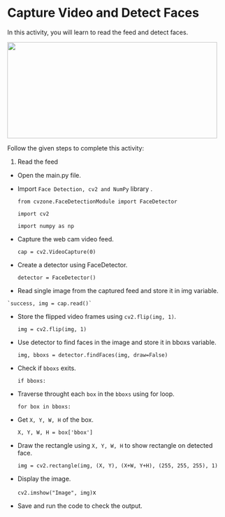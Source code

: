Capture Video and Detect Faces
===============================

In this activity, you will learn to read the feed and detect faces.


<img src= "https://s3-whjr-curriculum-uploads.whjr.online/8241f76f-20f2-4c6f-99b8-a3b8862088c8.gif" width = "480" height = "220">


Follow the given steps to complete this activity:

1. Read the feed

* Open the main.py file.

* Import `Face Detection, cv2 and NumPy` library .

    `from cvzone.FaceDetectionModule import FaceDetector`

    `import cv2`

    `import numpy as np`

* Capture the web cam video feed.

    `cap = cv2.VideoCapture(0)`

* Create a detector using FaceDetector.

    `detector = FaceDetector()`

 *   Read single image from the captured feed and store it in img variable.

    `success, img = cap.read()`

* Store the flipped video frames using `cv2.flip(img, 1)`.

    `img = cv2.flip(img, 1)`

* Use detector to find faces in the image and store it in bboxs variable.

    `img, bboxs = detector.findFaces(img, draw=False)`

* Check if `bboxs` exits.

    `if bboxs:`

* Traverse throught each `box` in the `bboxs` using for loop.

    `for box in bboxs:`

* Get `X, Y, W, H` of the box.

    `X, Y, W, H = box['bbox']`

* Draw the rectangle using `X, Y, W, H` to show rectangle on detected face.

    `img = cv2.rectangle(img, (X, Y), (X+W, Y+H), (255, 255, 255), 1)`

* Display the image.    

    `cv2.imshow("Image", img)`x 
         
* Save and run the code to check the output.

